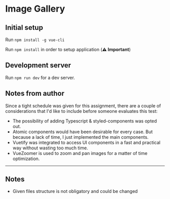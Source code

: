 # Image Gallery

## Initial setup

Run `npm install -g vue-cli`

Run `npm install` in order to setup application (**⚠️ Important**)

## Development server

Run `npm run dev` for a dev server.

## Notes from author

Since a tight schedule was given for this assignment, there are a couple of considerations that I'd like to include before someone evaluates this test:

- The possibility of adding Typescript & styled-components was opted out.
- Atomic components would have been desirable for every case. But because a lack of time, I just implemented the main components.
- Vuetify was integrated to access UI components in a fast and practical way without wasting too much time.
- VueZoomer is used to zoom and pan images for a matter of time optimization.

---

## Notes

- Given files structure is not obligatory and could be changed